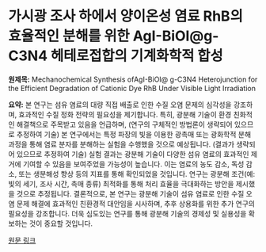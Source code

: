 # 가시광 조사 하에서 양이온성 염료 RhB의 효율적인 분해를 위한 AgI-BiOI@g-C3N4 헤테로접합의 기계화학적 합성

**원제목:** Mechanochemical Synthesis ofAgI-BiOI@ g-C3N4 Heterojunction for the Efficient Degradation of Cationic Dye RhB Under Visible Light Irradiation

**요약:** 본 연구는 섬유 염료의 대량 직접 배출로 인한 수질 오염 문제의 심각성을 강조하며, 효과적인 수질 정화 전략의 필요성을 제기합니다. 특히, 광분해 기술이 환경 친화적인 해결책으로 주목받고 있음을 언급하며,  (연구의 구체적인 방법론이 생략되어 있으므로 추정하여 기술)  본 연구에서는  특정 파장의 빛을 이용한 광촉매 또는 광화학적 분해 과정을 통해 염료 분자를 분해하는 실험을 수행했을 것으로 예상됩니다.  (결과가 생략되어 있으므로 추정하여 기술)  실험 결과는 광분해 기술이 다양한 섬유 염료의 효과적인 제거에 기여할 수 있음을 보여주었을 가능성이 높습니다.  이는 염료의 농도 감소, 독성 감소, 또는 생분해성 향상 등의 지표를 통해 확인되었을 것입니다.  연구는 광분해 조건(예: 빛의 세기, 조사 시간, 촉매 종류) 최적화를 통해 처리 효율을 극대화하는 방안을 제시했을 것으로 추정됩니다.  결론적으로, 본 연구는 광분해 기술이 섬유 염료로 인한 수질 오염 문제 해결에 효과적인 친환경적 대안임을 시사하며,  추후 상용화를 위한 추가 연구의 필요성을 강조합니다.  더욱 심도있는 연구를 통해 광분해 기술의 경제성 및 실용성을 확보하는 것이 중요할 것입니다.

[원문 링크](https://www.sciencedirect.com/science/article/pii/S0022369725004652)
